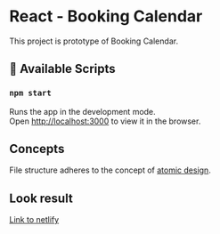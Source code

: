 # React - Booking Calendar

This project is prototype of Booking Calendar.

## 📝 Available Scripts

### `npm start`

Runs the app in the development mode.<br />
Open [http://localhost:3000](http://localhost:3000) to view it in the browser.

## Concepts


File structure adheres to the concept of 
[atomic design](https://bradfrost.com/blog/post/atomic-web-design/).

## Look result
[Link to netlify](https://calendar-test-task.netlify.app)
